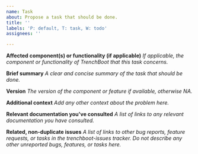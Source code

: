 ```yaml
---
name: Task
about: Propose a task that should be done.
title: ''
labels: 'P: default, T: task, W: todo'
assignees: ''

---
```


**Affected component(s) or functionality (if applicable)**
_If applicable, the component or functionality of TrenchBoot that this task
concerns._

**Brief summary**
_A clear and concise summary of the task that should be done._

**Version**
_The version of the component or feature if available, otherwise NA._

**Additional context**
_Add any other context about the problem here._

**Relevant documentation you've consulted**
_A list of links to any relevant documentation you have consulted._

**Related, non-duplicate issues**
_A list of links to other bug reports, feature requests, or tasks in the
trenchboot-issues tracker. Do not describe any other unreported bugs, features,
or tasks here._
